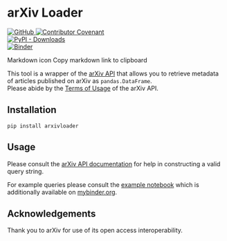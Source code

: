 # arXiv Loader

[![GitHub](https://img.shields.io/github/license/stammler/arxivloader) ](https://github.com/stammler/arxivloader/blob/master/LICENSE) [![Contributor Covenant](https://img.shields.io/badge/Contributor%20Covenant-2.1-4baaaa.svg)](https://github.com/stammler/arxivloader/blob/master/.github/CODE_OF_CONDUCT.md)  
[![PyPI - Downloads](https://img.shields.io/pypi/dm/arxivloader?label=PyPI%20downloads)](https://pypistats.org/packages/arxivloader)  
[![Binder](https://mybinder.org/badge_logo.svg)](https://mybinder.org/v2/gh/stammler/arxivloader/HEAD?labpath=examples%2Fbasic_usage.ipynb)

Markdown icon Copy markdown link to clipboard 

This tool is a wrapper of the [arXiv API](https://arxiv.org/help/api/) that allows you to retrieve metadata of articles published on arXiv as `pandas.DataFrame`.  
Please abide by the [Terms of Usage](https://arxiv.org/help/api/tou) of the arXiv API.

## Installation

`pip install arxivloader`

## Usage

Please consult the [arXiv API documentation](https://arxiv.org/help/api/user-manual#_query_interface) for help in constructing a valid query string.

For example queries please consult the [example notebook](https://github.com/stammler/arxivloader/blob/main/examples/basic_usage.ipynb) which is additionally available on [mybinder.org](https://mybinder.org/v2/gh/stammler/arxivloader/HEAD?labpath=examples%2Fbasic_usage.ipynb).

## Acknowledgements

Thank you to arXiv for use of its open access interoperability.